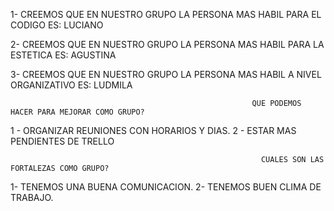 

1- CREEMOS QUE EN NUESTRO GRUPO LA PERSONA MAS HABIL PARA EL CODIGO ES: LUCIANO

2- CREEMOS QUE EN NUESTRO GRUPO LA PERSONA MAS HABIL PARA LA ESTETICA ES: AGUSTINA

3- CREEMOS QUE EN NUESTRO GRUPO LA PERSONA MAS HABIL A NIVEL ORGANIZATIVO ES: LUDMILA


                                                          QUE PODEMOS HACER PARA MEJORAR COMO GRUPO?
                                                          

1 -  ORGANIZAR REUNIONES CON HORARIOS Y DIAS.
2 - ESTAR MAS PENDIENTES DE TRELLO  



                                                            CUALES SON LAS FORTALEZAS COMO GRUPO?
                                                            

1- TENEMOS UNA BUENA COMUNICACION.
2- TENEMOS BUEN CLIMA DE TRABAJO.



